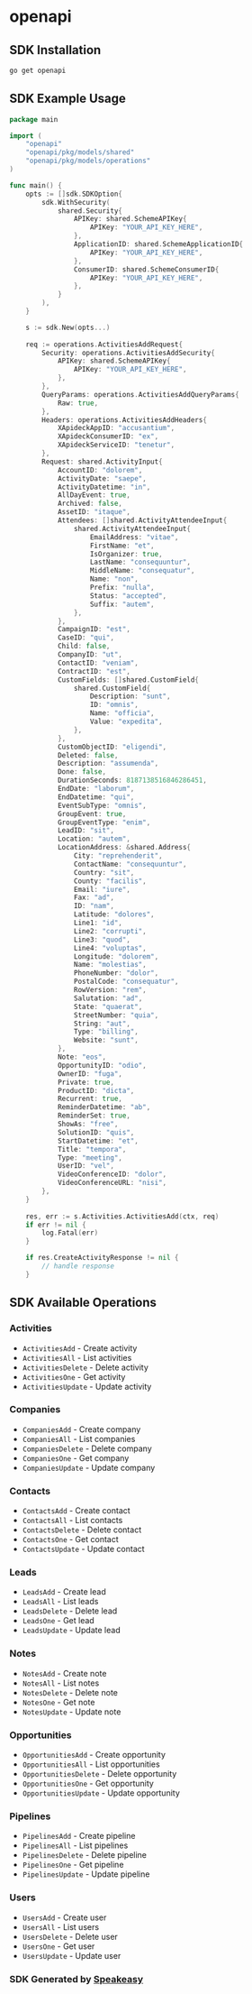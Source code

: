 # openapi

<!-- Start SDK Installation -->
## SDK Installation

```bash
go get openapi
```
<!-- End SDK Installation -->

## SDK Example Usage
<!-- Start SDK Example Usage -->
```go
package main

import (
    "openapi"
    "openapi/pkg/models/shared"
    "openapi/pkg/models/operations"
)

func main() {
    opts := []sdk.SDKOption{
        sdk.WithSecurity(
            shared.Security{
                APIKey: shared.SchemeAPIKey{
                    APIKey: "YOUR_API_KEY_HERE",
                },
                ApplicationID: shared.SchemeApplicationID{
                    APIKey: "YOUR_API_KEY_HERE",
                },
                ConsumerID: shared.SchemeConsumerID{
                    APIKey: "YOUR_API_KEY_HERE",
                },
            }
        ),
    }

    s := sdk.New(opts...)
    
    req := operations.ActivitiesAddRequest{
        Security: operations.ActivitiesAddSecurity{
            APIKey: shared.SchemeAPIKey{
                APIKey: "YOUR_API_KEY_HERE",
            },
        },
        QueryParams: operations.ActivitiesAddQueryParams{
            Raw: true,
        },
        Headers: operations.ActivitiesAddHeaders{
            XApideckAppID: "accusantium",
            XApideckConsumerID: "ex",
            XApideckServiceID: "tenetur",
        },
        Request: shared.ActivityInput{
            AccountID: "dolorem",
            ActivityDate: "saepe",
            ActivityDatetime: "in",
            AllDayEvent: true,
            Archived: false,
            AssetID: "itaque",
            Attendees: []shared.ActivityAttendeeInput{
                shared.ActivityAttendeeInput{
                    EmailAddress: "vitae",
                    FirstName: "et",
                    IsOrganizer: true,
                    LastName: "consequuntur",
                    MiddleName: "consequatur",
                    Name: "non",
                    Prefix: "nulla",
                    Status: "accepted",
                    Suffix: "autem",
                },
            },
            CampaignID: "est",
            CaseID: "qui",
            Child: false,
            CompanyID: "ut",
            ContactID: "veniam",
            ContractID: "est",
            CustomFields: []shared.CustomField{
                shared.CustomField{
                    Description: "sunt",
                    ID: "omnis",
                    Name: "officia",
                    Value: "expedita",
                },
            },
            CustomObjectID: "eligendi",
            Deleted: false,
            Description: "assumenda",
            Done: false,
            DurationSeconds: 8187138516846286451,
            EndDate: "laborum",
            EndDatetime: "qui",
            EventSubType: "omnis",
            GroupEvent: true,
            GroupEventType: "enim",
            LeadID: "sit",
            Location: "autem",
            LocationAddress: &shared.Address{
                City: "reprehenderit",
                ContactName: "consequuntur",
                Country: "sit",
                County: "facilis",
                Email: "iure",
                Fax: "ad",
                ID: "nam",
                Latitude: "dolores",
                Line1: "id",
                Line2: "corrupti",
                Line3: "quod",
                Line4: "voluptas",
                Longitude: "dolorem",
                Name: "molestias",
                PhoneNumber: "dolor",
                PostalCode: "consequatur",
                RowVersion: "rem",
                Salutation: "ad",
                State: "quaerat",
                StreetNumber: "quia",
                String: "aut",
                Type: "billing",
                Website: "sunt",
            },
            Note: "eos",
            OpportunityID: "odio",
            OwnerID: "fuga",
            Private: true,
            ProductID: "dicta",
            Recurrent: true,
            ReminderDatetime: "ab",
            ReminderSet: true,
            ShowAs: "free",
            SolutionID: "quis",
            StartDatetime: "et",
            Title: "tempora",
            Type: "meeting",
            UserID: "vel",
            VideoConferenceID: "dolor",
            VideoConferenceURL: "nisi",
        },
    }
    
    res, err := s.Activities.ActivitiesAdd(ctx, req)
    if err != nil {
        log.Fatal(err)
    }

    if res.CreateActivityResponse != nil {
        // handle response
    }
```
<!-- End SDK Example Usage -->

<!-- Start SDK Available Operations -->
## SDK Available Operations

### Activities

* `ActivitiesAdd` - Create activity
* `ActivitiesAll` - List activities
* `ActivitiesDelete` - Delete activity
* `ActivitiesOne` - Get activity
* `ActivitiesUpdate` - Update activity

### Companies

* `CompaniesAdd` - Create company
* `CompaniesAll` - List companies
* `CompaniesDelete` - Delete company
* `CompaniesOne` - Get company
* `CompaniesUpdate` - Update company

### Contacts

* `ContactsAdd` - Create contact
* `ContactsAll` - List contacts
* `ContactsDelete` - Delete contact
* `ContactsOne` - Get contact
* `ContactsUpdate` - Update contact

### Leads

* `LeadsAdd` - Create lead
* `LeadsAll` - List leads
* `LeadsDelete` - Delete lead
* `LeadsOne` - Get lead
* `LeadsUpdate` - Update lead

### Notes

* `NotesAdd` - Create note
* `NotesAll` - List notes
* `NotesDelete` - Delete note
* `NotesOne` - Get note
* `NotesUpdate` - Update note

### Opportunities

* `OpportunitiesAdd` - Create opportunity
* `OpportunitiesAll` - List opportunities
* `OpportunitiesDelete` - Delete opportunity
* `OpportunitiesOne` - Get opportunity
* `OpportunitiesUpdate` - Update opportunity

### Pipelines

* `PipelinesAdd` - Create pipeline
* `PipelinesAll` - List pipelines
* `PipelinesDelete` - Delete pipeline
* `PipelinesOne` - Get pipeline
* `PipelinesUpdate` - Update pipeline

### Users

* `UsersAdd` - Create user
* `UsersAll` - List users
* `UsersDelete` - Delete user
* `UsersOne` - Get user
* `UsersUpdate` - Update user

<!-- End SDK Available Operations -->

### SDK Generated by [Speakeasy](https://docs.speakeasyapi.dev/docs/using-speakeasy/client-sdks)
